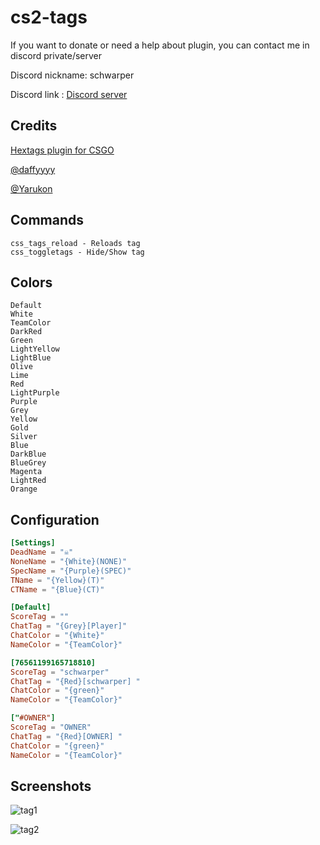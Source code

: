 
# cs2-tags

If you want to donate or need a help about plugin, you can contact me in discord private/server

Discord nickname: schwarper

Discord link : [Discord server](https://discord.gg/4zQfUzjk36)

## Credits

[Hextags plugin for CSGO](https://github.com/Hexer10/HexTags)

[@daffyyyy](https://github.com/daffyyyy/)

[@Yarukon](https://github.com/Yarukon)



## Commands
```
css_tags_reload - Reloads tag
css_toggletags - Hide/Show tag
```

## Colors
```
Default
White
TeamColor
DarkRed
Green
LightYellow
LightBlue
Olive
Lime
Red
LightPurple
Purple
Grey
Yellow
Gold
Silver
Blue
DarkBlue
BlueGrey
Magenta
LightRed
Orange
```

## Configuration
```toml
[Settings]
DeadName = "☠"
NoneName = "{White}(NONE)"
SpecName = "{Purple}(SPEC)"
TName = "{Yellow}(T)"
CTName = "{Blue}(CT)"

[Default]
ScoreTag = ""
ChatTag = "{Grey}[Player]"
ChatColor = "{White}"
NameColor = "{TeamColor}"

[76561199165718810]
ScoreTag = "schwarper"
ChatTag = "{Red}[schwarper] "
ChatColor = "{green}"
NameColor = "{TeamColor}"

["#OWNER"]
ScoreTag = "OWNER"
ChatTag = "{Red}[OWNER] "
ChatColor = "{green}"
NameColor = "{TeamColor}"
```

## Screenshots
![tag1](https://github.com/user-attachments/assets/93a333b4-55e0-4582-8f09-8ec3010724d3)

![tag2](https://github.com/user-attachments/assets/9066cb2f-2b6d-4268-9db3-b824de28d05e)
